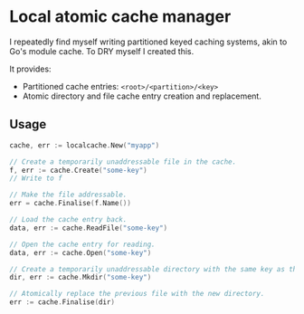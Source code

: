 # Local atomic cache manager

I repeatedly find myself writing partitioned keyed caching systems, akin to Go's module cache. To DRY myself I created
this.

It provides:

- Partitioned cache entries: `<root>/<partition>/<key>`
- Atomic directory and file cache entry creation and replacement.

## Usage

```go
cache, err := localcache.New("myapp")

// Create a temporarily unaddressable file in the cache.
f, err := cache.Create("some-key")
// Write to f

// Make the file addressable.
err = cache.Finalise(f.Name())

// Load the cache entry back.
data, err := cache.ReadFile("some-key")

// Open the cache entry for reading.
data, err := cache.Open("some-key")

// Create a temporarily unaddressable directory with the same key as the previous file.
dir, err := cache.Mkdir("some-key")

// Atomically replace the previous file with the new directory.
err := cache.Finalise(dir)
```